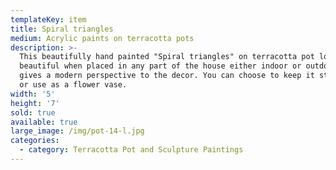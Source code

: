```yaml
---
templateKey: item
title: Spiral triangles
medium: Acrylic paints on terracotta pots
description: >-
  This beautifully hand painted "Spiral triangles" on terracotta pot looks
  beautiful when placed in any part of the house either indoor or outdoor. It
  gives a modern perspective to the decor. You can choose to keep it stand alone
  or use as a flower vase.
width: '5'
height: '7'
sold: true
available: true
large_image: /img/pot-14-l.jpg
categories:
  - category: Terracotta Pot and Sculpture Paintings
---
```


